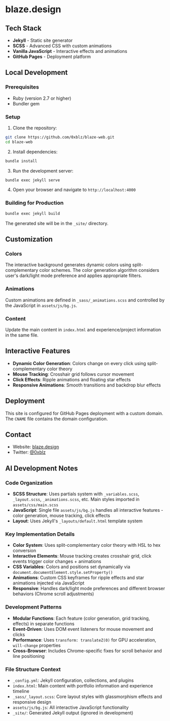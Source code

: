 # blaze.design

## Tech Stack

- **Jekyll** - Static site generator
- **SCSS** - Advanced CSS with custom animations
- **Vanilla JavaScript** - Interactive effects and animations
- **GitHub Pages** - Deployment platform

## Local Development

### Prerequisites

- Ruby (version 2.7 or higher)
- Bundler gem

### Setup

1. Clone the repository:
```bash
git clone https://github.com/0xblz/blaze-web.git
cd blaze-web
```

2. Install dependencies:
```bash
bundle install
```

3. Run the development server:
```bash
bundle exec jekyll serve
```

4. Open your browser and navigate to `http://localhost:4000`

### Building for Production

```bash
bundle exec jekyll build
```

The generated site will be in the `_site/` directory.

## Customization

### Colors
The interactive background generates dynamic colors using split-complementary color schemes. The color generation algorithm considers user's dark/light mode preference and applies appropriate filters.

### Animations
Custom animations are defined in `_sass/_animations.scss` and controlled by the JavaScript in `assets/js/bg.js`.

### Content
Update the main content in `index.html` and experience/project information in the same file.

## Interactive Features

- **Dynamic Color Generation**: Colors change on every click using split-complementary color theory
- **Mouse Tracking**: Crosshair grid follows cursor movement
- **Click Effects**: Ripple animations and floating star effects
- **Responsive Animations**: Smooth transitions and backdrop blur effects

## Deployment

This site is configured for GitHub Pages deployment with a custom domain. The `CNAME` file contains the domain configuration.

## Contact

- Website: [blaze.design](https://blaze.design)
- Twitter: [@0xblz](https://x.com/0xblz)

## AI Development Notes

### Code Organization
- **SCSS Structure**: Uses partials system with `_variables.scss`, `_layout.scss`, `_animations.scss`, etc. Main styles imported in `assets/css/main.scss`
- **JavaScript**: Single file `assets/js/bg.js` handles all interactive features - color generation, mouse tracking, click effects
- **Layout**: Uses Jekyll's `_layouts/default.html` template system

### Key Implementation Details
- **Color System**: Uses split-complementary color theory with HSL to hex conversion
- **Interactive Elements**: Mouse tracking creates crosshair grid, click events trigger color changes + animations
- **CSS Variables**: Colors and positions set dynamically via `document.documentElement.style.setProperty()`
- **Animations**: Custom CSS keyframes for ripple effects and star animations injected via JavaScript
- **Responsive**: Handles dark/light mode preferences and different browser behaviors (Chrome scroll adjustments)

### Development Patterns
- **Modular Functions**: Each feature (color generation, grid tracking, effects) in separate functions
- **Event-Driven**: Uses DOM event listeners for mouse movement and clicks
- **Performance**: Uses `transform: translateZ(0)` for GPU acceleration, `will-change` properties
- **Cross-Browser**: Includes Chrome-specific fixes for scroll behavior and line positioning

### File Structure Context
- `_config.yml`: Jekyll configuration, collections, and plugins
- `index.html`: Main content with portfolio information and experience timeline
- `_sass/_layout.scss`: Core layout styles with glassmorphism effects and responsive design
- `assets/js/bg.js`: All interactive JavaScript functionality
- `_site/`: Generated Jekyll output (ignored in development) 